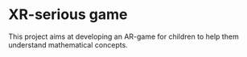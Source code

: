# XR-serious game
 This project aims at developing an AR-game for children to help them understand mathematical concepts. 
